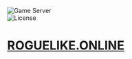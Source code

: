 ![Game Server](https://img.shields.io/badge/Server-0.0.0-orange.svg)  
![License](https://img.shields.io/badge/license-%20GNU%20AGPLv3%20-brightgreen)

# **[ROGUELIKE.ONLINE](https://roguelike.online)** 


